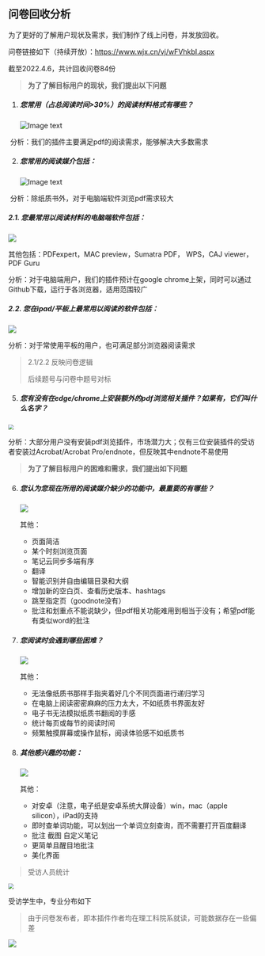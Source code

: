 ## 问卷回收分析

为了更好的了解用户现状及需求，我们制作了线上问卷，并发放回收。

问卷链接如下（持续开放）：https://www.wjx.cn/vj/wFVhkbI.aspx

截至2022.4.6，共计回收问卷84份



> **为了了解目标用户的现状，我们提出以下问题**

1. ##### 您常用（占总阅读时间>30%）的阅读材料格式有哪些？

   ![Image text](./pics/quest1.png)

​		分析：我们的插件主要满足pdf的阅读需求，能够解决大多数需求

2. ##### 您常用的阅读媒介包括：

   ![Image text](./pics/quest2.png)

​		分析：除纸质书外，对于电脑端软件浏览pdf需求较大



##### 2.1. 您最常用以阅读材料的电脑端软件包括：

![](./pics/quest2.1.png)

其他包括：PDFexpert，MAC preview，Sumatra PDF， WPS，CAJ viewer，PDF Guru

分析：对于电脑端用户，我们的插件预计在google chrome上架，同时可以通过Github下载，运行于各浏览器，适用范围较广

##### 2.2. 您在ipad/平板上最常用以阅读的软件包括：

![](./pics/quest2.2.png)

分析：对于常使用平板的用户，也可满足部分浏览器阅读需求

> 2.1/2.2 反映问卷逻辑
>
> 后续题号与问卷中题号对标



5. ##### 您有没有在edge/chrome上安装额外的pdf浏览相关插件？如果有，它们叫什么名字？

<img src="pics/quest5.png" style="zoom: 67%;" />

分析：大部分用户没有安装pdf浏览插件，市场潜力大；仅有三位安装插件的受访者安装过Acrobat/Acrobat Pro/endnote，但反映其中endnote不易使用



> **为了了解目标用户的困难和需求，我们提出如下问题**

6. ##### 您认为您现在所用的阅读媒介**缺少的**功能中，最重要的有哪些？

   ![](./pics/quest6.png)

   其他：

   * 页面简洁
   * 某个时刻浏览页面
   * 笔记云同步多端有序
   * 翻译
   * 智能识别并自由编辑目录和大纲
   * 增加新的空白页、查看历史版本、hashtags
   * 跳至指定页（goodnote没有）
   * 批注和划重点不能说缺少，但pdf相关功能难用到相当于没有；希望pdf能有类似word的批注

   

7. ##### 您阅读时会遇到哪些困难？

   ![](./pics/quest7.png)

   其他：

   * 无法像纸质书那样手指夹着好几个不同页面进行递归学习
   * 在电脑上阅读密密麻麻的压力太大，不如纸质书界面友好
   * 电子书无法模拟纸质书翻阅的手感
   * 统计每页或每节的阅读时间
   * 频繁触摸屏幕或操作鼠标，阅读体验感不如纸质书

   

9. ##### 其他感兴趣的功能：

   ![](pics/quest9.png)

   其他：

   * 对安卓（注意，电子纸是安卓系统大屏设备）win，mac（apple silicon），iPad的支持
   * 即时查单词功能，可以划出一个单词立刻查询，而不需要打开百度翻译
   * 批注 截图 自定义笔记
   * 更简单且醒目地批注
   * 美化界面



> 受访人员统计

<img src="pics/quest10.png" style="zoom: 67%;" />

受访学生中，专业分布如下

> 由于问卷发布者，即本插件作者均在理工科院系就读，可能数据存在一些偏差

![](pics/quest11.png)



